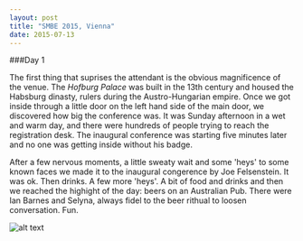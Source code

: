```yaml
---
layout: post
title: "SMBE 2015, Vienna"
date: 2015-07-13
---
```


###Day 1

The first thing that suprises the attendant is the obvious magnificence of the venue. The *Hofburg Palace* was built in the 13th century and housed the Habsburg dinasty, rulers during the Austro-Hungarian empire. Once we got inside through a little door on the left hand side of the main door, we discovered how big the conference was. It was Sunday afternoon in a wet and warm day, and there were hundreds of people trying to reach the registration desk. The inaugural conference was starting five minutes later and no one was getting inside without his badge.

After a few nervous moments, a little sweaty wait and some 'heys' to some known faces we made it to the inaugural congerence by Joe Felsenstein. It was ok. Then drinks. A few more 'heys'. A bit of food and drinks and then we reached the highight of the day: beers on an Australian Pub. There were Ian Barnes and Selyna, always fidel to the beer rithual to loosen conversation. Fun.

![alt text](https://onedrive.live.com/?id=A9DE662DE512D2A9%2110075&cid=A9DE662DE512D2A9&group=0&parId=A9DE662DE512D2A9%211351&o=OneUp)
